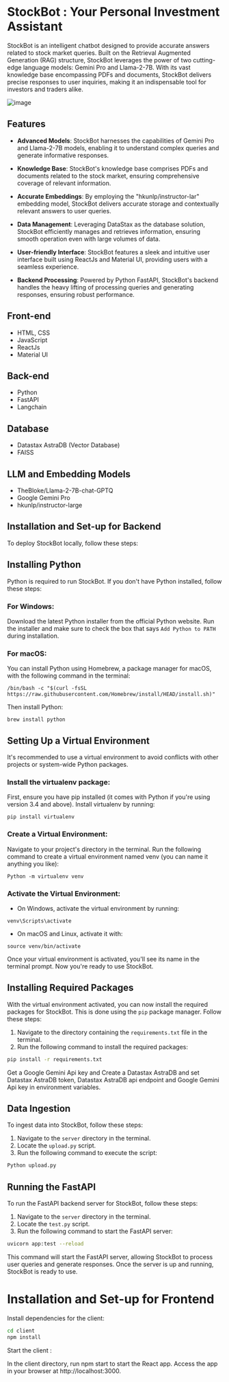# StockBot : Your Personal Investment Assistant

StockBot is an intelligent chatbot designed to provide accurate answers related to stock market queries. Built on the Retrieval Augmented Generation (RAG) structure, StockBot leverages the power of two cutting-edge language models: Gemini Pro and Llama-2-7B. With its vast knowledge base encompassing PDFs and documents, StockBot delivers precise responses to user inquiries, making it an indispensable tool for investors and traders alike.

![image](https://github.com/Ans155/StockBot/assets/110165397/a684fc5b-68a2-4b6d-8764-20bb9095f243)

  
## Features

- **Advanced Models**: StockBot harnesses the capabilities of Gemini Pro and Llama-2-7B models, enabling it to understand complex queries and generate informative responses.
  
- **Knowledge Base**: StockBot's knowledge base comprises PDFs and documents related to the stock market, ensuring comprehensive coverage of relevant information.
  
- **Accurate Embeddings**: By employing the "hkunlp/instructor-lar" embedding model, StockBot delivers accurate storage and contextually relevant answers to user queries.
  
- **Data Management**: Leveraging DataStax as the database solution, StockBot efficiently manages and retrieves information, ensuring smooth operation even with large volumes of data.

- **User-friendly Interface**: StockBot features a sleek and intuitive user interface built using ReactJs and Material UI, providing users with a seamless experience.

- **Backend Processing**: Powered by Python FastAPI, StockBot's backend handles the heavy lifting of processing queries and generating responses, ensuring robust performance.

## Front-end
- HTML, CSS
- JavaScript
- ReactJs
- Material UI

## Back-end
- Python
- FastAPI
- Langchain

## Database
- Datastax AstraDB (Vector Database)
- FAISS

## LLM and Embedding Models 
- TheBloke/Llama-2-7B-chat-GPTQ
- Google Gemini Pro
- hkunlp/instructor-large


## Installation and Set-up for Backend

To deploy StockBot locally, follow these steps:

## Installing Python
Python is required to run StockBot. If you don't have Python installed, follow these steps:

### For Windows:
Download the latest Python installer from the official Python website.
Run the installer and make sure to check the box that says `Add Python to PATH` during installation.

### For macOS:
You can install Python using Homebrew, a package manager for macOS, with the following command in the terminal:
```
/bin/bash -c "$(curl -fsSL https://raw.githubusercontent.com/Homebrew/install/HEAD/install.sh)"
```

Then install Python:
```
brew install python
```
## Setting Up a Virtual Environment
It's recommended to use a virtual environment to avoid conflicts with other projects or system-wide Python packages.

### Install the virtualenv package:
First, ensure you have pip installed (it comes with Python if you're using version 3.4 and above).
Install virtualenv by running:
```
pip install virtualenv
```

### Create a Virtual Environment:
Navigate to your project's directory in the terminal.
Run the following command to create a virtual environment named venv (you can name it anything you like):
```
Python -m virtualenv venv
```

### Activate the Virtual Environment:
- On Windows, activate the virtual environment by running:
```
venv\Scripts\activate
```

- On macOS and Linux, activate it with:
```
source venv/bin/activate
```

Once your virtual environment is activated, you'll see its name in the terminal prompt. Now you're ready to use StockBot.

## Installing Required Packages

With the virtual environment activated, you can now install the required packages for StockBot. This is done using the `pip` package manager. Follow these steps:

1. Navigate to the directory containing the `requirements.txt` file in the terminal.
2. Run the following command to install the required packages:

```bash
pip install -r requirements.txt
```
Get a Google Gemini Api key and Create a Datastax AstraDB and set Datastax AstraDB token, Datastax AstraDB api endpoint and Google Gemini Api key in environment variables.

## Data Ingestion

To ingest data into StockBot, follow these steps:

1. Navigate to the `server` directory in the terminal.
2. Locate the `upload.py` script.
3. Run the following command to execute the script:

```bash
Python upload.py
```
## Running the FastAPI

To run the FastAPI backend server for StockBot, follow these steps:

1. Navigate to the `server` directory in the terminal.
2. Locate the `test.py` script.
3. Run the following command to start the FastAPI server:

```bash
uvicorn app:test --reload
```
This command will start the FastAPI server, allowing StockBot to process user queries and generate responses.
Once the server is up and running, StockBot is ready to use.

# Installation and Set-up for Frontend

Install dependencies for the client:

```bash
cd client
npm install
```

Start the client :

In the client directory, run npm start to start the React app.
Access the app in your browser at http://localhost:3000.

